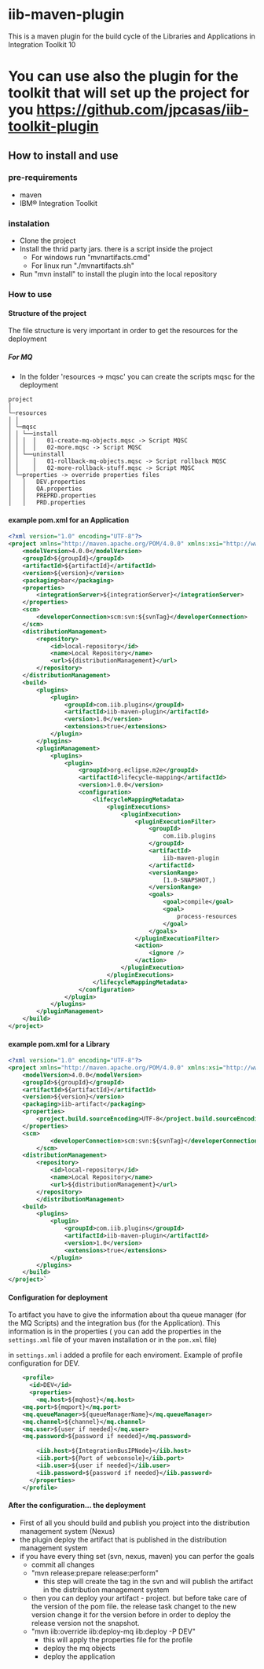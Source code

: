 # iib-maven-plugin

This is a maven plugin for the build cycle of the Libraries and Applications in Integration Toolkit 10

# You can use also the plugin for the toolkit that will set up the project for you https://github.com/jpcasas/iib-toolkit-plugin

## How to install and use
### pre-requirements
* maven
* IBM® Integration Toolkit 
### instalation
* Clone the project
* Install the thrid party jars. there is a script inside the project
	* For windows run "mvnartifacts.cmd"
	* For linux run "./mvnartifacts.sh"
* Run "mvn install" to install the plugin into the local repository

### How to use
#### Structure of the project
The file structure is very important in order to get the resources for the deployment
##### For MQ
* In the folder 'resources -> mqsc' you can create the scripts mqsc for the deployment
```
project
│
└─resources
│ │
│ └─mqsc
│ │ └──install
│ │ │  │   01-create-mq-objects.mqsc -> Script MQSC
│ │ │  │   02-more.mqsc -> Script MQSC
│ │ └──uninstall
│ │    │   01-rollback-mq-objects.mqsc -> Script rollback MQSC
│ │    │   02-more-rollback-stuff.mqsc -> Script MQSC
│ └─properties -> override properties files
│   │   DEV.properties 
│   │   QA.properties
│   │   PREPRD.properties
│   │   PRD.properties
```
#### example pom.xml for an Application
```xml
<?xml version="1.0" encoding="UTF-8"?>
<project xmlns="http://maven.apache.org/POM/4.0.0" xmlns:xsi="http://www.w3.org/2001/XMLSchema-instance" xsi:schemaLocation="http://maven.apache.org/POM/4.0.0 http://maven.apache.org/xsd/maven-4.0.0.xsd">
    <modelVersion>4.0.0</modelVersion>
    <groupId>${groupId}</groupId>
	<artifactId>${artifactId}</artifactId>
	<version>${version}</version>
    <packaging>bar</packaging>
    <properties>
        <integrationServer>${integrationServer}</integrationServer>
    </properties>
    <scm>					 
    	<developerConnection>scm:svn:${svnTag}</developerConnection>
    </scm>
    <distributionManagement>
        <repository>
            <id>local-repository</id>
            <name>Local Repository</name>
            <url>${distributionManagement}</url>
        </repository>
    </distributionManagement> 
    <build>
        <plugins>
            <plugin>
                <groupId>com.iib.plugins</groupId>
                <artifactId>iib-maven-plugin</artifactId>
                <version>1.0</version>
                <extensions>true</extensions>
            </plugin>
        </plugins>
        <pluginManagement>
        	<plugins>
        		<plugin>
        			<groupId>org.eclipse.m2e</groupId>
        			<artifactId>lifecycle-mapping</artifactId>
        			<version>1.0.0</version>
        			<configuration>
        				<lifecycleMappingMetadata>
        					<pluginExecutions>
        						<pluginExecution>
        							<pluginExecutionFilter>
        								<groupId>
        									com.iib.plugins
        								</groupId>
        								<artifactId>
        									iib-maven-plugin
        								</artifactId>
        								<versionRange>
        									[1.0-SNAPSHOT,)
        								</versionRange>
        								<goals>
        									<goal>compile</goal>
        									<goal>
        										process-resources
        									</goal>
        								</goals>
        							</pluginExecutionFilter>
        							<action>
        								<ignore />
        							</action>
        						</pluginExecution>
        					</pluginExecutions>
        				</lifecycleMappingMetadata>
        			</configuration>
        		</plugin>
        	</plugins>
        </pluginManagement>
    </build>   
</project>
```

#### example pom.xml for a Library
```xml
<?xml version="1.0" encoding="UTF-8"?>
<project xmlns="http://maven.apache.org/POM/4.0.0" xmlns:xsi="http://www.w3.org/2001/XMLSchema-instance" xsi:schemaLocation="http://maven.apache.org/POM/4.0.0 http://maven.apache.org/xsd/maven-4.0.0.xsd">
	<modelVersion>4.0.0</modelVersion>
	<groupId>${groupId}</groupId>
	<artifactId>${artifactId}</artifactId>
	<version>${version}</version>
	<packaging>iib-artifact</packaging>
	<properties>
		<project.build.sourceEncoding>UTF-8</project.build.sourceEncoding>
	</properties>
	<scm>					 
    		<developerConnection>scm:svn:${svnTag}</developerConnection>
    	</scm>
	<distributionManagement>
		<repository>
		    <id>local-repository</id>
		    <name>Local Repository</name>
		    <url>${distributionManagement}</url>
		</repository>
    	</distributionManagement> 	
	<build>
		<plugins>
			<plugin>
				<groupId>com.iib.plugins</groupId>
				<artifactId>iib-maven-plugin</artifactId>
				<version>1.0</version>
				<extensions>true</extensions>
			</plugin>
		</plugins>
	</build>
</project>`
```

#### Configuration for deployment
To artifact you have to give the information about tha queue manager (for the MQ Scripts) and the integration bus (for the Application).
This information is in the properties ( you can add the properties in the `settings.xml` file of your maven installation or in the `pom.xml` file)

in `settings.xml` i added a profile for each enviroment.
Example of profile configuration for DEV.
```xml
    <profile>
      <id>DEV</id>
      <properties>
      	<mq.host>${mqhost}</mq.host>
	<mq.port>${mqport}</mq.port>
	<mq.queueManager>${queueManagerName}</mq.queueManager>
	<mq.channel>${channel}</mq.channel>
	<mq.user>${user if needed}</mq.user>
	<mq.password>${password if needed}</mq.password>
		
        <iib.host>${IntegrationBusIPNode}</iib.host>
        <iib.port>${Port of webconsole}</iib.port>
        <iib.user>${user if needed}</iib.user>
        <iib.password>${password if needed}</iib.password>
      </properties>
    </profile>
```

#### After the configuration... the deployment
* First of all you should build and publish you project into the distribution management system (Nexus)
* the plugin deploy the artifact that is published in the distribution management system
* if you have every thing set (svn, nexus, maven) you can perfor the goals
	* commit all changes
	* "mvn release:prepare release:perform"
		* this step will create the tag in the svn and will publish the artifact in the distribution management system
	* then you can deploy your artifact - project. but before take care of the version of the pom file. the release task changet to the new version change it for the version before in order to deploy the release version not the snapshot.
	* "mvn iib:override iib:deploy-mq iib:deploy -P DEV"
		* this will apply the properties file for the profile
		* deploy the mq objects
		* deploy the application 


